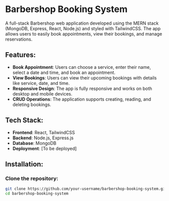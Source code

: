 # Barbershop Booking System

A full-stack Barbershop web application developed using the MERN stack (MongoDB, Express, React, Node.js) and styled with TailwindCSS. The app allows users to easily book appointments, view their bookings, and manage reservations.

## Features:
- **Book Appointment**: Users can choose a service, enter their name, select a date and time, and book an appointment.
- **View Bookings**: Users can view their upcoming bookings with details like service, date, and time.
- **Responsive Design**: The app is fully responsive and works on both desktop and mobile devices.
- **CRUD Operations**: The application supports creating, reading, and deleting bookings.

## Tech Stack:
- **Frontend**: React, TailwindCSS
- **Backend**: Node.js, Express.js
- **Database**: MongoDB
- **Deployment**: [To be deployed]

## Installation:

### Clone the repository:
```bash
git clone https://github.com/your-username/barbershop-booking-system.git
cd barbershop-booking-system
